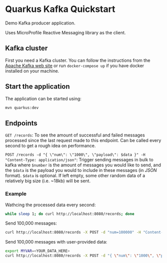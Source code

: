 Quarkus Kafka Quickstart
========================

Demo Kafka producer application.

Uses MicroProfile Reactive Messaging library as the client.

## Kafka cluster

First you need a Kafka cluster. You can follow the instructions from the [Apache Kafka web site](https://kafka.apache.org/quickstart) or run `docker-compose up` if you have docker installed on your machine.

## Start the application

The application can be started using: 

```bash
mvn quarkus:dev
```

## Endpoints

`GET /records`: To see the amount of successful and failed messages processed since the last request made to this endpoint. Can be called every second to get a rough idea on performance.

`POST /records -d "{ \"num\": \"1000\", \"payload\": $data }" -H "Content-Type: application/json"`: Trigger sending messages in bulk to kafka where `$number` is the amount of messages you would like to send, and the `$data` is the payload you would to include in these messages (in *JSON* format). `$data` is optional. If left empty, some other random data of a relatively big size (i.e. ~18kb) will be sent.

### Example

Wathcing the processed data every second:
```bash
while sleep 1; do curl http://localhost:8080/records; done
```

Send 100,000 messages:
```bash
curl http://localhost:8080/records -X POST -d "num=100000" -H "Content-Type: application/json"
```

Send 100,000 messages with user-provided data:
```bash
export MYVAR=<YOUR_DATA_HERE>
curl http://localhost:8080/records -X POST -d "{ \"num\": \"1000\", \"payload\": $MYVAR }" -H "Content-Type: application/json"
```